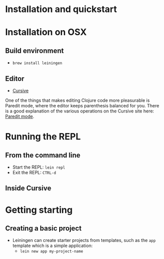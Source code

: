 # Installation and quickstart

# Installation on OSX

## Build environment

- `brew install leiningen`

## Editor

- [Cursive](https://cursive-ide.com/userguide/)

One of the things that makes editing Clojure code more pleasurable is Paredit mode, where the editor keeps parenthesis balanced for you. There is
a good explanation of the various operations on the Cursive site here: [Paredit mode](https://cursive-ide.com/userguide/paredit.html).

# Running the REPL

## From the command line

- Start the REPL: `lein repl`
- Exit the REPL: `CTRL-d`

## Inside Cursive

# Getting starting

## Creating a basic project

- Leiningen can create starter projects from templates, such as the `app` template which is a simple application:
    - `lein new app my-project-name`
